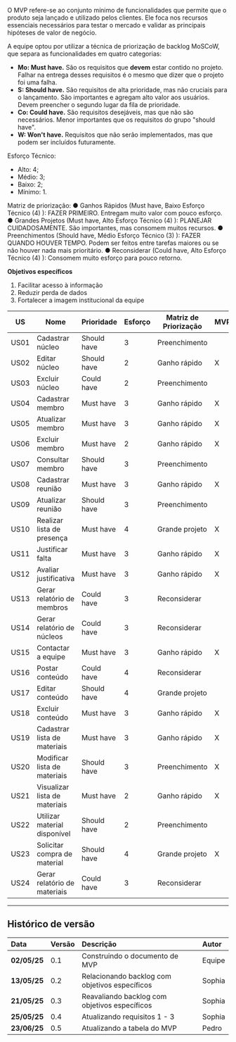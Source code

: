 O MVP refere-se ao conjunto mínimo de funcionalidades que permite que o produto seja lançado e utilizado pelos clientes. Ele foca nos recursos essenciais necessários para testar o mercado e validar as principais hipóteses de valor de negócio.

A equipe optou por utilizar a técnica de priorização de backlog MoSCoW, que separa as funcionalidades em quatro categorias:

- **Mo: Must have.** São os requisitos que **devem** estar contido no projeto. Falhar na entrega desses requisitos é o mesmo que dizer que o projeto foi uma falha.
- **S: Should have.** São requisitos de alta prioridade, mas não cruciais para o lançamento. São importantes e agregam alto valor aos usuários. Devem preencher o segundo lugar da fila de prioridade.
- **Co: Could have.** São requisitos desejáveis, mas que não são necessários. Menor importantes que os requisitos do grupo "should have".
- **W: Won't have.** Requisitos que não serão implementados, mas que podem ser incluídos futuramente.

Esforço Técnico:
- Alto: 4;
- Médio: 3;
- Baixo: 2;
- Mínimo: 1.

Matriz de priorização:
● Ganhos Rápidos (Must have, Baixo Esforço Técnico (4) ): FAZER PRIMEIRO. Entregam muito valor com pouco esforço.
● Grandes Projetos (Must have, Alto Esforço Técnico (4) ): PLANEJAR CUIDADOSAMENTE. São importantes, mas consomem
muitos recursos.
● Preenchimentos (Should have, Médio Esforço Técnico (3) ): FAZER QUANDO HOUVER TEMPO. Podem ser feitos entre tarefas
maiores ou se não houver nada mais prioritário.
● Reconsiderar (Could have, Alto Esforço Técnico (4) ): Consomem muito esforço para pouco retorno.
 
**Objetivos específicos**

1. Facilitar acesso à informação
1. Reduzir perda de dados
1. Fortalecer a imagem institucional da equipe


| US   | Nome                           | Prioridade    | Esforço | Matriz de Priorização | MVP |
|------|--------------------------------|---------------|---------|------------------------|-----|
| US01| Cadastrar núcleo               | Should have   | 3       | Preenchimento          |     |
| US02| Editar núcleo                  | Should have   | 2       | Ganho rápido           | X   |
| US03| Excluir núcleo                 | Could have    | 2       | Preenchimento          |     |
| US04| Cadastrar membro              | Must have     | 3       | Ganho rápido           | X   |
| US05| Atualizar membro              | Must have     | 3       | Ganho rápido           | X   |
| US06| Excluir membro                | Must have     | 2       | Ganho rápido           | X   |
| US07| Consultar membro              | Should have   | 3       | Preenchimento          |     |
| US08| Cadastrar reunião             | Must have     | 3       | Ganho rápido           | X   |
| US09| Atualizar reunião             | Should have   | 3       | Preenchimento          |     |
| US10| Realizar lista de presença    | Must have     | 4       | Grande projeto         | X   |
| US11| Justificar falta              | Must have     | 3       | Ganho rápido           | X   |
| US12| Avaliar justificativa         | Must have     | 3       | Ganho rápido           | X   |
| US13| Gerar relatório de membros    | Could have    | 3       | Reconsiderar           |     |
| US14| Gerar relatório de núcleos    | Could have    | 3       | Reconsiderar           |     |
| US15| Contactar a equipe            | Must have     | 3       | Ganho rápido           | X   |
| US16| Postar conteúdo               | Could have    | 4       | Reconsiderar           |     |
| US17| Editar conteúdo               | Should have   | 4       | Grande projeto         |     |
| US18| Excluir conteúdo              | Must have     | 3       | Ganho rápido           | X   |
| US19| Cadastrar lista de materiais  | Must have     | 3       | Ganho rápido           | X   |
| US20| Modificar lista de materiais  | Should have   | 3       | Preenchimento          | X   |
| US21| Visualizar lista de materiais| Must have     | 2       | Ganho rápido           | X   |
| US22| Utilizar material disponível  | Should have   | 2       | Preenchimento          |     |
| US23| Solicitar compra de material | Should have   | 4       | Grande projeto         | X   |
| US24| Gerar relatório de materiais | Could have    | 3       | Reconsiderar           |     |

---

## Histórico de versão 
|**Data**|**Versão** |**Descrição** |**Autor**|
| :- | :- | :- | :- |
|**02/05/25**| 0.1 | Construindo o documento de MVP | Equipe |
|**13/05/25**| 0.2 | Relacionando backlog com <br> objetivos específicos| Sophia|
|**21/05/25**|0.3|Reavaliando backlog com objetivos específicos|Sophia|
|**25/05/25**|0.4|Atualizando requisitos 1 - 3|Sophia|
|**23/06/25**|0.5|Atualizando a tabela do MVP|Pedro|
